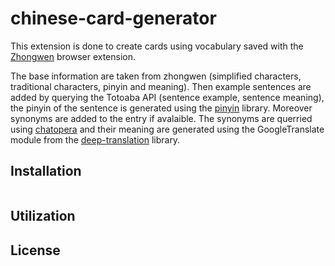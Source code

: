 # chinese-card-generator

This extension is done to create cards using vocabulary saved with the [Zhongwen](https://github.com/cschiller/zhongwen) browser extension.

The base information are taken from zhongwen (simplified characters, traditional characters, pinyin and meaning). Then 
example sentences are added by querying the Totoaba API (sentence example, sentence meaning), the pinyin of the sentence 
is generated using the [pinyin]() library. Moreover synonyms are added to the entry if avalaible. The synonyms are querried
using [chatopera]() and their meaning are generated using the GoogleTranslate module from the [deep-translation]() library. 

## Installation

```

```

## Utilization

## License

